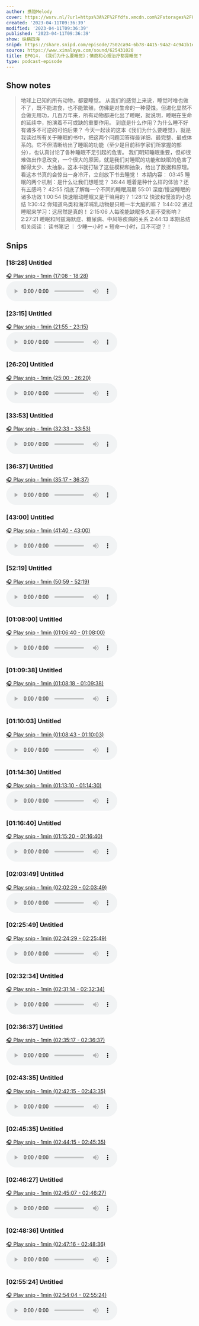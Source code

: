 ```yaml
---
author: 携隐Melody
cover: https://wsrv.nl/?url=https%3A%2F%2Ffdfs.xmcdn.com%2Fstorages%2F8457-audiofreehighqps%2FA8%2F57%2FGKwRIMAICqZJAAaI0gINeweX.jpeg&w=200&h=200
created: '2023-04-11T09:36:39'
modified: '2023-04-11T09:36:39'
published: '2023-04-11T09:36:39'
show: 纵横四海
snipd: https://share.snipd.com/episode/7502ca94-6b78-4415-94a2-4c941b1e706a
source: https://www.ximalaya.com/sound/625431020
title: EP014. 《我们为什么要睡觉》：情商和心理治疗都靠睡觉？
type: podcast-episode
---
```



## Show notes
> 地球上已知的所有动物，都要睡觉。
> 从我们的感觉上来说，睡觉时啥也做不了，既不能进食，也不能繁殖，仿佛是对生命的一种侵蚀。但进化显然不会做无用功，几百万年来，所有动物都进化出了睡眠，就说明，睡眠在生命的延续中，扮演着不可或缺的重要作用。 
> 到底是什么作用？为什么睡不好有诸多不可逆的可怕后果？ 
> 今天一起读的这本《我们为什么要睡觉》，就是我读过所有关于睡眠的书中，把这两个问题回答得最详细、最完整、最成体系的。它不但清晰给出了睡眠的功能（至少是目前科学家们所掌握的部分），也认真讨论了各种睡眠不足引起的危害。 
> 我们明知睡眠重要，但却很难做出作息改变，一个很大的原因，就是我们对睡眠的功能和缺眠的危害了解得太少、太抽象。这本书就打破了这些模糊和抽象，给出了数据和原理。看这本书真的会惊出一身冷汗，立刻放下书去睡觉！ 
> 本期内容： 
> 03:45    睡眠的两个机制：是什么让我们想睡觉？ 
> 36:44    睡着是种什么样的体验？还有五感吗？ 
> 42:55    彻底了解每一个不同的睡眠周期 
> 55:01    深度/慢波睡眠的诸多功效 
> 1:00:54    快速眼动睡眠又是干嘛用的？ 
> 1:28:12    快波和慢波的小总结 
> 1:30:42    你知道鸟类和海洋哺乳动物是只睡一半大脑的嘛？ 
> 1:44:02    通过睡眠来学习：这居然是真的！ 
> 2:15:06    人每晚能缺眠多久而不受影响？ 
> 2:27:21    睡眠和阿兹海默症、糖尿病、中风等疾病的关系 
> 2:44:13    本期总结 
> 相关阅读： 
> 读书笔记 ｜ 少睡一小时 = 短命一小时，且不可逆？！

## Snips
### [18:28] Untitled
[🎧 Play snip - 1min️ (17:08 - 18:28)](https://share.snipd.com/snip/b5810286-39d6-4ebe-a958-6196f6cd6628)
<audio controls> <source src="https://jt.ximalaya.com//GKwRIUEICqO3BRoCZQINegXj-aacv2-48K.m4a?channel=rss&album_id=67531569&track_id=625431020&uid=403479618&jt=https://aod.cos.tx.xmcdn.com/storages/b866-audiofreehighqps/6A/88/GKwRIUEICqO3BRoCZQINegXj-aacv2-48K.m4a#t=17:08,18:28"> </audio>
### [23:15] Untitled
[🎧 Play snip - 1min️ (21:55 - 23:15)](https://share.snipd.com/snip/d46c3969-3c51-43cd-91ee-f85d7ca08ba7)
<audio controls> <source src="https://jt.ximalaya.com//GKwRIUEICqO3BRoCZQINegXj-aacv2-48K.m4a?channel=rss&album_id=67531569&track_id=625431020&uid=403479618&jt=https://aod.cos.tx.xmcdn.com/storages/b866-audiofreehighqps/6A/88/GKwRIUEICqO3BRoCZQINegXj-aacv2-48K.m4a#t=21:55,23:15"> </audio>
### [26:20] Untitled
[🎧 Play snip - 1min️ (25:00 - 26:20)](https://share.snipd.com/snip/c672e005-5430-44ee-9f7c-0903623d8f43)
<audio controls> <source src="https://jt.ximalaya.com//GKwRIUEICqO3BRoCZQINegXj-aacv2-48K.m4a?channel=rss&album_id=67531569&track_id=625431020&uid=403479618&jt=https://aod.cos.tx.xmcdn.com/storages/b866-audiofreehighqps/6A/88/GKwRIUEICqO3BRoCZQINegXj-aacv2-48K.m4a#t=25:00,26:20"> </audio>
### [33:53] Untitled
[🎧 Play snip - 1min️ (32:33 - 33:53)](https://share.snipd.com/snip/436380c5-f133-4129-adca-7be7554f8ade)
<audio controls> <source src="https://jt.ximalaya.com//GKwRIUEICqO3BRoCZQINegXj-aacv2-48K.m4a?channel=rss&album_id=67531569&track_id=625431020&uid=403479618&jt=https://aod.cos.tx.xmcdn.com/storages/b866-audiofreehighqps/6A/88/GKwRIUEICqO3BRoCZQINegXj-aacv2-48K.m4a#t=32:33,33:53"> </audio>
### [36:37] Untitled
[🎧 Play snip - 1min️ (35:17 - 36:37)](https://share.snipd.com/snip/c6247ca3-92a7-4536-8ea9-a2483e2f6181)
<audio controls> <source src="https://jt.ximalaya.com//GKwRIUEICqO3BRoCZQINegXj-aacv2-48K.m4a?channel=rss&album_id=67531569&track_id=625431020&uid=403479618&jt=https://aod.cos.tx.xmcdn.com/storages/b866-audiofreehighqps/6A/88/GKwRIUEICqO3BRoCZQINegXj-aacv2-48K.m4a#t=35:17,36:37"> </audio>
### [43:00] Untitled
[🎧 Play snip - 1min️ (41:40 - 43:00)](https://share.snipd.com/snip/dcc50465-613b-4989-b6b0-1aeb602f0867)
<audio controls> <source src="https://jt.ximalaya.com//GKwRIUEICqO3BRoCZQINegXj-aacv2-48K.m4a?channel=rss&album_id=67531569&track_id=625431020&uid=403479618&jt=https://aod.cos.tx.xmcdn.com/storages/b866-audiofreehighqps/6A/88/GKwRIUEICqO3BRoCZQINegXj-aacv2-48K.m4a#t=41:40,43:00"> </audio>
### [52:19] Untitled
[🎧 Play snip - 1min️ (50:59 - 52:19)](https://share.snipd.com/snip/34e00d5f-5f16-43d9-8e9a-3915a9dc5ff1)
<audio controls> <source src="https://jt.ximalaya.com//GKwRIUEICqO3BRoCZQINegXj-aacv2-48K.m4a?channel=rss&album_id=67531569&track_id=625431020&uid=403479618&jt=https://aod.cos.tx.xmcdn.com/storages/b866-audiofreehighqps/6A/88/GKwRIUEICqO3BRoCZQINegXj-aacv2-48K.m4a#t=50:59,52:19"> </audio>
### [01:08:00] Untitled
[🎧 Play snip - 1min️ (01:06:40 - 01:08:00)](https://share.snipd.com/snip/34681605-94e5-4671-b903-715b595c05bc)
<audio controls> <source src="https://jt.ximalaya.com//GKwRIUEICqO3BRoCZQINegXj-aacv2-48K.m4a?channel=rss&album_id=67531569&track_id=625431020&uid=403479618&jt=https://aod.cos.tx.xmcdn.com/storages/b866-audiofreehighqps/6A/88/GKwRIUEICqO3BRoCZQINegXj-aacv2-48K.m4a#t=01:06:40,01:08:00"> </audio>
### [01:09:38] Untitled
[🎧 Play snip - 1min️ (01:08:18 - 01:09:38)](https://share.snipd.com/snip/b138c1d3-6220-4d64-adcf-4016821428ee)
<audio controls> <source src="https://jt.ximalaya.com//GKwRIUEICqO3BRoCZQINegXj-aacv2-48K.m4a?channel=rss&album_id=67531569&track_id=625431020&uid=403479618&jt=https://aod.cos.tx.xmcdn.com/storages/b866-audiofreehighqps/6A/88/GKwRIUEICqO3BRoCZQINegXj-aacv2-48K.m4a#t=01:08:18,01:09:38"> </audio>
### [01:10:03] Untitled
[🎧 Play snip - 1min️ (01:08:43 - 01:10:03)](https://share.snipd.com/snip/daea4245-a91d-47a2-b54d-82ae92010528)
<audio controls> <source src="https://jt.ximalaya.com//GKwRIUEICqO3BRoCZQINegXj-aacv2-48K.m4a?channel=rss&album_id=67531569&track_id=625431020&uid=403479618&jt=https://aod.cos.tx.xmcdn.com/storages/b866-audiofreehighqps/6A/88/GKwRIUEICqO3BRoCZQINegXj-aacv2-48K.m4a#t=01:08:43,01:10:03"> </audio>
### [01:14:30] Untitled
[🎧 Play snip - 1min️ (01:13:10 - 01:14:30)](https://share.snipd.com/snip/90d443b6-2fe8-4cd2-a765-826e6105525e)
<audio controls> <source src="https://jt.ximalaya.com//GKwRIUEICqO3BRoCZQINegXj-aacv2-48K.m4a?channel=rss&album_id=67531569&track_id=625431020&uid=403479618&jt=https://aod.cos.tx.xmcdn.com/storages/b866-audiofreehighqps/6A/88/GKwRIUEICqO3BRoCZQINegXj-aacv2-48K.m4a#t=01:13:10,01:14:30"> </audio>
### [01:16:40] Untitled
[🎧 Play snip - 1min️ (01:15:20 - 01:16:40)](https://share.snipd.com/snip/67aab691-0307-4318-9366-7e4c2baec758)
<audio controls> <source src="https://jt.ximalaya.com//GKwRIUEICqO3BRoCZQINegXj-aacv2-48K.m4a?channel=rss&album_id=67531569&track_id=625431020&uid=403479618&jt=https://aod.cos.tx.xmcdn.com/storages/b866-audiofreehighqps/6A/88/GKwRIUEICqO3BRoCZQINegXj-aacv2-48K.m4a#t=01:15:20,01:16:40"> </audio>
### [02:03:49] Untitled
[🎧 Play snip - 1min️ (02:02:29 - 02:03:49)](https://share.snipd.com/snip/7b952e26-fe3c-49d4-ab06-1bf5444a04b4)
<audio controls> <source src="https://jt.ximalaya.com//GKwRIUEICqO3BRoCZQINegXj-aacv2-48K.m4a?channel=rss&album_id=67531569&track_id=625431020&uid=403479618&jt=https://aod.cos.tx.xmcdn.com/storages/b866-audiofreehighqps/6A/88/GKwRIUEICqO3BRoCZQINegXj-aacv2-48K.m4a#t=02:02:29,02:03:49"> </audio>
### [02:25:49] Untitled
[🎧 Play snip - 1min️ (02:24:29 - 02:25:49)](https://share.snipd.com/snip/89a655b4-8b11-4207-98e9-0cec71adae9e)
<audio controls> <source src="https://jt.ximalaya.com//GKwRIUEICqO3BRoCZQINegXj-aacv2-48K.m4a?channel=rss&album_id=67531569&track_id=625431020&uid=403479618&jt=https://aod.cos.tx.xmcdn.com/storages/b866-audiofreehighqps/6A/88/GKwRIUEICqO3BRoCZQINegXj-aacv2-48K.m4a#t=02:24:29,02:25:49"> </audio>
### [02:32:34] Untitled
[🎧 Play snip - 1min️ (02:31:14 - 02:32:34)](https://share.snipd.com/snip/1031e028-a31a-426c-9907-74e572a1a3d5)
<audio controls> <source src="https://jt.ximalaya.com//GKwRIUEICqO3BRoCZQINegXj-aacv2-48K.m4a?channel=rss&album_id=67531569&track_id=625431020&uid=403479618&jt=https://aod.cos.tx.xmcdn.com/storages/b866-audiofreehighqps/6A/88/GKwRIUEICqO3BRoCZQINegXj-aacv2-48K.m4a#t=02:31:14,02:32:34"> </audio>
### [02:36:37] Untitled
[🎧 Play snip - 1min️ (02:35:17 - 02:36:37)](https://share.snipd.com/snip/13455da3-4cea-47f9-a707-753a3ed4f12c)
<audio controls> <source src="https://jt.ximalaya.com//GKwRIUEICqO3BRoCZQINegXj-aacv2-48K.m4a?channel=rss&album_id=67531569&track_id=625431020&uid=403479618&jt=https://aod.cos.tx.xmcdn.com/storages/b866-audiofreehighqps/6A/88/GKwRIUEICqO3BRoCZQINegXj-aacv2-48K.m4a#t=02:35:17,02:36:37"> </audio>
### [02:43:35] Untitled
[🎧 Play snip - 1min️ (02:42:15 - 02:43:35)](https://share.snipd.com/snip/05892080-0936-4b84-a6dd-6e730b7af62a)
<audio controls> <source src="https://jt.ximalaya.com//GKwRIUEICqO3BRoCZQINegXj-aacv2-48K.m4a?channel=rss&album_id=67531569&track_id=625431020&uid=403479618&jt=https://aod.cos.tx.xmcdn.com/storages/b866-audiofreehighqps/6A/88/GKwRIUEICqO3BRoCZQINegXj-aacv2-48K.m4a#t=02:42:15,02:43:35"> </audio>
### [02:45:35] Untitled
[🎧 Play snip - 1min️ (02:44:15 - 02:45:35)](https://share.snipd.com/snip/947b112e-2635-43e0-a01d-36989911cf8a)
<audio controls> <source src="https://jt.ximalaya.com//GKwRIUEICqO3BRoCZQINegXj-aacv2-48K.m4a?channel=rss&album_id=67531569&track_id=625431020&uid=403479618&jt=https://aod.cos.tx.xmcdn.com/storages/b866-audiofreehighqps/6A/88/GKwRIUEICqO3BRoCZQINegXj-aacv2-48K.m4a#t=02:44:15,02:45:35"> </audio>
### [02:46:27] Untitled
[🎧 Play snip - 1min️ (02:45:07 - 02:46:27)](https://share.snipd.com/snip/0e38e1f0-bc43-40bf-930f-49af39ee6557)
<audio controls> <source src="https://jt.ximalaya.com//GKwRIUEICqO3BRoCZQINegXj-aacv2-48K.m4a?channel=rss&album_id=67531569&track_id=625431020&uid=403479618&jt=https://aod.cos.tx.xmcdn.com/storages/b866-audiofreehighqps/6A/88/GKwRIUEICqO3BRoCZQINegXj-aacv2-48K.m4a#t=02:45:07,02:46:27"> </audio>
### [02:48:36] Untitled
[🎧 Play snip - 1min️ (02:47:16 - 02:48:36)](https://share.snipd.com/snip/b8bf4d28-b63a-4370-b256-91d8a7bc64d6)
<audio controls> <source src="https://jt.ximalaya.com//GKwRIUEICqO3BRoCZQINegXj-aacv2-48K.m4a?channel=rss&album_id=67531569&track_id=625431020&uid=403479618&jt=https://aod.cos.tx.xmcdn.com/storages/b866-audiofreehighqps/6A/88/GKwRIUEICqO3BRoCZQINegXj-aacv2-48K.m4a#t=02:47:16,02:48:36"> </audio>
### [02:55:24] Untitled
[🎧 Play snip - 1min️ (02:54:04 - 02:55:24)](https://share.snipd.com/snip/52adace6-8991-43b0-9b0e-3b9f8bfafcd9)
<audio controls> <source src="https://jt.ximalaya.com//GKwRIUEICqO3BRoCZQINegXj-aacv2-48K.m4a?channel=rss&album_id=67531569&track_id=625431020&uid=403479618&jt=https://aod.cos.tx.xmcdn.com/storages/b866-audiofreehighqps/6A/88/GKwRIUEICqO3BRoCZQINegXj-aacv2-48K.m4a#t=02:54:04,02:55:24"> </audio>

